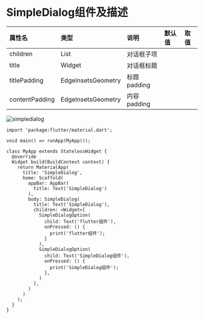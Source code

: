 # SimpleDialog组件及描述
| 属性名 | 类型 | 说明 | 默认值 | 取值 |
| :--------- | :------ | :------- | :------ | :------- |
| children | List<Widget> | 对话框子项 | | |
| title | Widget | 对话框标题 | | |
| titlePadding | EdgeInsetsGeometry | 标题padding | | |
| contentPadding | EdgeInsetsGeometry | 内容padding | | |

![simpledialog](https://raw.githubusercontent.com/staven630/blog/master/Flutter%E8%B5%B7%E8%88%AA/images/simpledialog.png)

```
import 'package:flutter/material.dart';

void main() => runApp(MyApp());

class MyApp extends StatelessWidget {
  @override
  Widget build(BuildContext context) {
    return MaterialApp(
      title: 'SimpleDialog',
      home: Scaffold(
        appBar: AppBar(
          title: Text('SimpleDialog')
        ),
        body: SimpleDialog(
          title: Text('SimpleDialog'),
          children: <Widget>[
            SimpleDialogOption(
              child: Text('flutter组件'),
              onPressed: () {
                print('flutter组件');
              }
            ),
            SimpleDialogOption(
              child: Text('SimpleDialog组件'),
              onPressed: () {
                print('SimpleDialog组件');
              },
            )
          ],
        )
      )
    );
  }
}
```